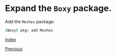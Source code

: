 # Expand the `Boxy` package.

Add the `Meshes` package:

```bash
(Boxy) pkg> add Meshes
```

[Index](README.md)

[Previous](iteration_002.md)
